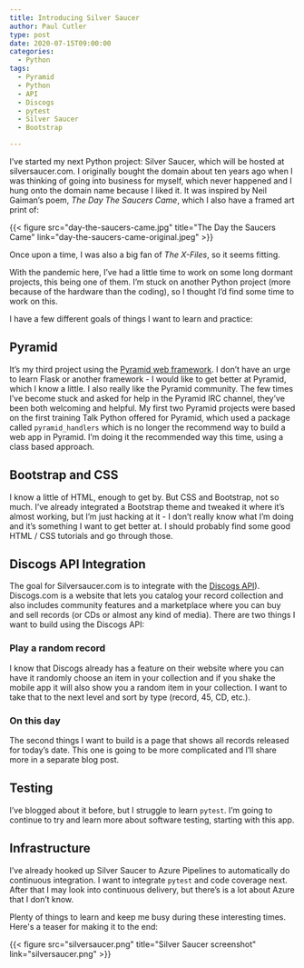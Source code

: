 ```yaml
---
title: Introducing Silver Saucer
author: Paul Cutler
type: post
date: 2020-07-15T09:00:00
categories:
  - Python
tags:
  - Pyramid
  - Python
  - API
  - Discogs
  - pytest
  - Silver Saucer
  - Bootstrap

---
```

I’ve started my next Python project:  Silver Saucer, which will be hosted at silversaucer.com.  I originally bought the domain about ten years ago when I was thinking of going into business for myself, which never happened and I hung onto the domain name because I liked it.  It was inspired by Neil Gaiman’s poem, *The Day The Saucers Came*, which I also have a framed art print of:

{{< figure src="day-the-saucers-came.jpg" title="The Day the Saucers Came" link="day-the-saucers-came-original.jpeg" >}}

Once upon a time, I was also a big fan of *The X-Files*, so it seems fitting.

With the pandemic here, I’ve had a little time to work on some long dormant projects, this being one of them.  I’m stuck on another Python project (more because of the hardware than the coding), so I thought I’d find some time to work on this.

I have a few different goals of things I want to learn and practice:

## Pyramid

It’s my third project using the [Pyramid web framework](https://www.trypyramid.com).  I don’t have an urge to learn Flask or another framework - I would like to get better at Pyramid, which I know a little.  I also really like the Pyramid community.  The few times I’ve become stuck and asked for help in the Pyramid IRC channel, they’ve been both welcoming and helpful.  My first two Pyramid projects were based on the first training Talk Python offered for Pyramid, which used a package called `pyramid_handlers` which is no longer the recommend way to build a web app in Pyramid.  I’m doing it the recommended way this time, using a class based approach.

## Bootstrap and CSS
I know a little of HTML, enough to get by.  But CSS and Bootstrap, not so much.  I’ve already integrated a Bootstrap theme and tweaked it where it’s almost working, but I’m just hacking at it - I don’t really know what I’m doing and it’s something I want to get better at.  I should probably find some good HTML / CSS tutorials and go through those.

## Discogs API Integration
The goal for Silversaucer.com is to integrate with the [Discogs API](https://www.discogs.com/developers/)).  Discogs.com is a website that lets you catalog your record collection and also includes community features and a marketplace where you can buy and sell records (or CDs or almost any kind of media).  There are two things I want to build using the Discogs API:

### Play a random record
I know that Discogs already has a feature on their website where you can have it randomly choose an item in your collection and if you shake the mobile app it will also show you a random item in your collection.  I want to take that to the next level and sort by type (record, 45, CD, etc.).

### On this day
The second things I want to build is a page that shows all records released for today’s date.  This one is going to be more complicated and I’ll share more in a separate blog post.

## Testing
I’ve blogged about it before, but I struggle to learn `pytest`.  I’m going to continue to try and learn more about software testing, starting with this app.

## Infrastructure
I’ve already hooked up Silver Saucer to Azure Pipelines to automatically do continuous integration.  I want to integrate `pytest` and code coverage next.  After that I may look into continuous delivery, but there’s is a lot about Azure that I don’t know. 

Plenty of things to learn and keep me busy during these interesting times.  Here's a teaser for making it to the end:

{{< figure src="silversaucer.png" title="Silver Saucer screenshot" link="silversaucer.png" >}}